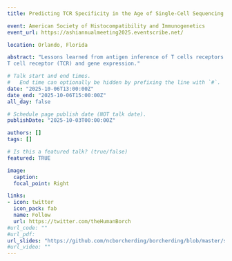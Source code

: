 ```yaml
---
title: Predicting TCR Specificity in the Age of Single-Cell Sequencing

event: American Society of Histocompatibility and Immunogenetics
event_url: https://ashiannualmeeting2025.eventscribe.net/

location: Orlando, Florida

abstract: "Lessons learned from antigen inference of T cells receptors using 
T cell receptor (TCR) and gene expression."

# Talk start and end times.
#   End time can optionally be hidden by prefixing the line with `#`.
date: "2025-10-06T13:00:00Z"
date_end: "2025-10-06T15:00:00Z"
all_day: false

# Schedule page publish date (NOT talk date).
publishDate: "2025-10-03T00:00:00Z"

authors: []
tags: []

# Is this a featured talk? (true/false)
featured: TRUE

image:
  caption: 
  focal_point: Right

links:
- icon: twitter
  icon_pack: fab
  name: Follow
  url: https://twitter.com/theHumanBorch
#url_code: ""
#url_pdf: 
url_slides: "https://github.com/ncborcherding/borcherding/blob/master/static/uploads/20251006_ASHI.pdf"
#url_video: ""
---
```

